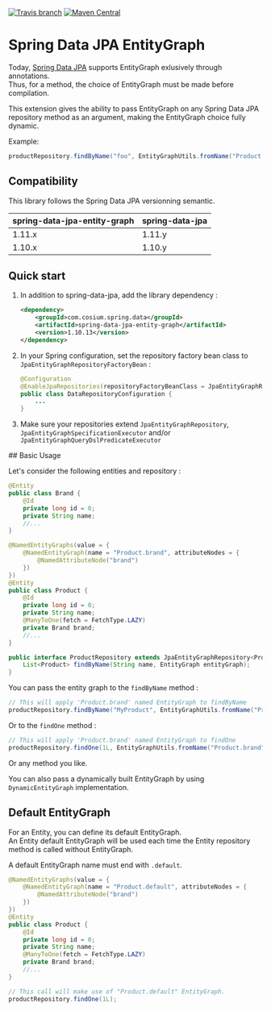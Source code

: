 [![Travis branch](https://img.shields.io/travis/Cosium/spring-data-jpa-entity-graph/master.svg)](https://travis-ci.org/Cosium/spring-data-jpa-entity-graph)
[![Maven Central](https://img.shields.io/maven-central/v/com.cosium.spring.data/spring-data-jpa-entity-graph.svg)](http://search.maven.org/#search%7Cgav%7C1%7Cg%3A%22com.cosium.spring.data%22%20AND%20a%3A%22spring-data-jpa-entity-graph%22)

# Spring Data JPA EntityGraph

Today, [Spring Data JPA](https://github.com/spring-projects/spring-data-jpa) supports EntityGraph exlusively through annotations.  
Thus, for a method, the choice of EntityGraph must be made before compilation.  

This extension gives the ability to pass EntityGraph on any Spring Data JPA repository method as an argument, making the EntityGraph choice fully dynamic.

Example:
```java
productRepository.findByName("foo", EntityGraphUtils.fromName("Product.brand"));
```

## Compatibility

This library follows the Spring Data JPA versionning semantic.

spring-data-jpa-entity-graph | spring-data-jpa
---------------------------- | ---------------
1.11.x | 1.11.y
1.10.x | 1.10.y

## Quick start

1. In addition to spring-data-jpa, add the library dependency :
    
    ```xml
    <dependency>
        <groupId>com.cosium.spring.data</groupId>
        <artifactId>spring-data-jpa-entity-graph</artifactId>
        <version>1.10.13</version>
    </dependency>
    ```
2. In your Spring configuration, set the repository factory bean class to `JpaEntityGraphRepositoryFactoryBean` :
    
    ```java
    @Configuration
    @EnableJpaRepositories(repositoryFactoryBeanClass = JpaEntityGraphRepositoryFactoryBean.class)
    public class DataRepositoryConfiguration {
        ...
    }
    ```
3. Make sure your repositories extend `JpaEntityGraphRepository`, `JpaEntityGraphSpecificationExecutor` and/or `JpaEntityGraphQueryDslPredicateExecutor`

## Basic Usage

Let's consider the following entities and repository :
```java
@Entity
public class Brand {
    @Id
    private long id = 0;
    private String name;
    //...
}
```
```java
@NamedEntityGraphs(value = {
    @NamedEntityGraph(name = "Product.brand", attributeNodes = {
        @NamedAttributeNode("brand")
    })
})
@Entity
public class Product {
    @Id
    private long id = 0;
    private String name;
    @ManyToOne(fetch = FetchType.LAZY)
    private Brand brand;
    //...
}	
```
```java
public interface ProductRepository extends JpaEntityGraphRepository<Product, Long> {
    List<Product> findByName(String name, EntityGraph entityGraph);
}
```

You can pass the entity graph to the `findByName` method :
```java
// This will apply 'Product.brand' named EntityGraph to findByName
productRepository.findByName("MyProduct", EntityGraphUtils.fromName("Product.brand"));
```

Or to the `findOne` method :
```java
// This will apply 'Product.brand' named EntityGraph to findOne
productRepository.findOne(1L, EntityGraphUtils.fromName("Product.brand"));
```

Or any method you like.

You can also pass a dynamically built EntityGraph by using `DynamicEntityGraph` implementation.

## Default EntityGraph

For an Entity, you can define its default EntityGraph.  
An Entity default EntityGraph will be used each time the Entity repository method is called without EntityGraph.  

A default EntityGraph name must end with `.default`. 

```java
@NamedEntityGraphs(value = {
    @NamedEntityGraph(name = "Product.default", attributeNodes = {
        @NamedAttributeNode("brand")
    })
})
@Entity
public class Product {
    @Id
    private long id = 0;
    private String name;
    @ManyToOne(fetch = FetchType.LAZY)
    private Brand brand;
    //...
}	
```
```java
// This call will make use of "Product.default" EntityGraph.
productRepository.findOne(1L);
```

